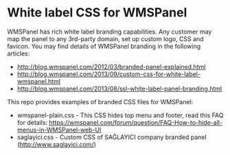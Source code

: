 White label CSS for WMSPanel
===============

WMSPanel has rich white label branding capabilities. Any customer may map the panel to any 3rd-party domain, set up custom logo, CSS and favicon.
You may find details of WMSPanel branding in the following articles:
- http://blog.wmspanel.com/2012/03/branded-panel-explained.html
- http://blog.wmspanel.com/2013/09/custom-css-for-white-label-wmspanel.html
- http://blog.wmspanel.com/2013/08/ssl-white-label-panel-branding.html

This repo provides examples of branded CSS files for WMSPanel:
- wmspanel-plain.css - This CSS hides top menu and footer, read this FAQ for details: https://wmspanel.com/forum/question/FAQ-How-to-hide-all-menus-in-WMSPanel-web-UI
- saglayici.css - Custom CSS of SAĞLAYICI company branded panel (http://www.saglayici.com/)
